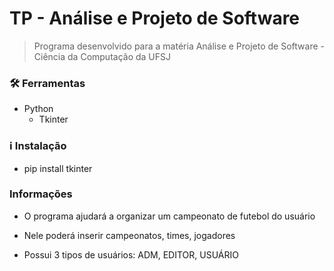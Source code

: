 # TP - Análise e Projeto de Software

> Programa desenvolvido para a matéria Análise e Projeto de Software - Ciência da Computação da UFSJ

### 🛠 Ferramentas

- Python
  - Tkinter

### ℹ️ Instalação

- pip install tkinter

### Informações

 * O programa ajudará a organizar um campeonato de futebol do usuário

 * Nele poderá inserir campeonatos, times, jogadores

 * Possui 3 tipos de usuários: ADM, EDITOR, USUÁRIO
